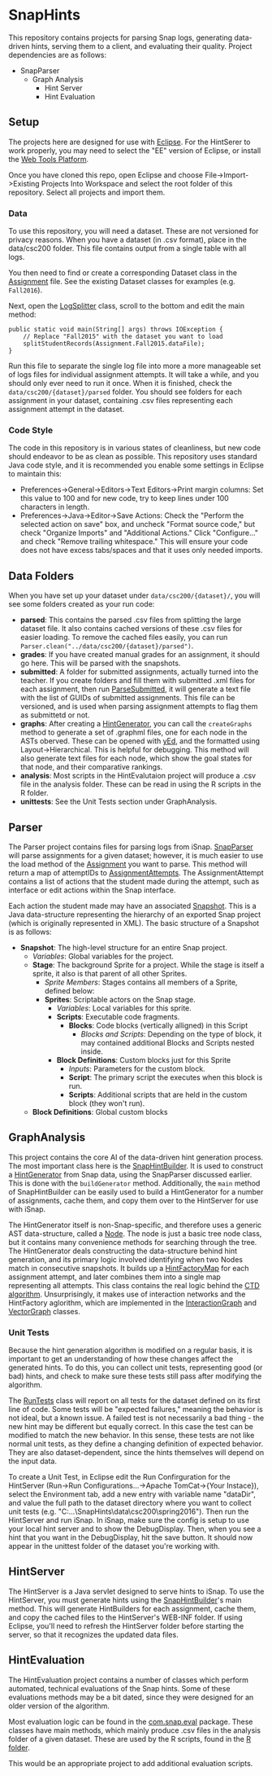# SnapHints

This repository contains projects for parsing Snap logs, generating data-driven hints, serving them to a client, and evaluating their quality. Project dependencies are as follows:

* SnapParser
  * Graph Analysis
    * Hint Server
    * Hint Evaluation

## Setup

The projects here are designed for use with [Eclipse](http://www.eclipse.org/). For the HintSerer to work properly, you may need to select the "EE" version of Eclipse, or install the [Web Tools Platform](http://www.eclipse.org/webtools/).

Once you have cloned this repo, open Eclipse and choose File->Import->Existing Projects Into Workspace and select the root folder of this repository. Select all projects and import them.

### Data

To use this repository, you will need a dataset. These are not versioned for privacy reasons. When you have a dataset (in .csv format), place in the data/csc200 folder. This file contains output from a single table with all logs.

You then need to find or create a corresponding Dataset class in the [Assignment](Parser/src/com/snap/parser/Assignment.java) file. See the existing Dataset classes for examples (e.g. `Fall2016`).

Next, open the [LogSplitter](Parser/src/com/snap/parser/LogSplitter.java) class, scroll to the bottom and edit the main method:

    public static void main(String[] args) throws IOException {
        // Replace "Fall2015" with the dataset you want to load
        splitStudentRecords(Assignment.Fall2015.dataFile);
    }

Run this file to separate the single log file into more a more manageable set of logs files for individual assignment attempts. It will take a while, and you should only ever need to run it once. When it is finished, check the `data/csc200/{dataset}/parsed` folder. You should see folders for each assignment in your dataset, containing .csv files representing each assignment attempt in the dataset.

### Code Style

The code in this repository is in various states of cleanliness, but new code should endeavor to be as clean as possible. This repository uses standard Java code style, and it is recommended you enable some settings in Eclipse to maintain this:

* Preferences->General->Editors->Text Editors->Print margin columns: Set this value to 100 and for new code, try to keep lines under 100 characters in length.
* Preferences->Java->Editor->Save Actions: Check the "Perform the selected action on save" box, and uncheck "Format source code," but check "Organize Imports" and "Additional Actions." Click "Configure..." and check "Remove trailing whitespace." This will ensure your code does not have excess tabs/spaces and that it uses only needed imports.

## Data Folders

When you have set up your dataset under `data/csc200/{dataset}/`, you will see some folders created as your run code:

* **parsed**: This contains the parsed .csv files from splitting the large dataset file. It also contains cached versions of these .csv files for easier loading. To remove the cached files easily, you can run `Parser.clean("../data/csc200/{dataset}/parsed")`.
* **grades**: If you have created manual grades for an assignment, it should go here. This will be parsed with the snapshots.
* **submitted**: A folder for submitted assignments, actually turned into the teacher. If you create folders and fill them with submitted .xml files for each assignment, then run [ParseSubmitted](Parser/src/com/snap/parser/ParseSubmitted.java), it will generate a text file with the list of GUIDs of submitted assignments. This file can be versioned, and is used when parsing assignment attempts to flag them as submittetd or not.
* **graphs**: After creating a [HintGenerator](GraphAnalysis/src/com/snap/graph/subtree/HintGenerator.java), you can call the `createGraphs` method to generate a set of .graphml files, one for each node in the ASTs oberved. These can be opened with [yEd](https://www.yworks.com/products/yed), and the formatted using Layout->Hierarchical. This is helpful for debugging. This method will also generate text files for each node, which show the goal states for that node, and their comparative rankings.
* **analysis**: Most scripts in the HintEvalutaion project will produce a .csv file in the analysis folder. These can be read in using the R scripts in the R folder.
* **unittests**: See the Unit Tests section under GraphAnalysis.

## Parser

The Parser project contains files for parsing logs from iSnap. [SnapParser](Parser/src/com/snap/parser/SnapParser.java) will parse assignments for a given dataset; however, it is much easier to use the load method of the [Assignment](Parser/src/com/snap/parser/Assignment.java) you want to parse. This method will return a map of attemptIDs to [AssignmentAttempts](Parser/src/com/snap/parser/AssignmentAttempt.java). The AssignmentAttempt contains a list of actions that the student made during the attempt, such as interface or edit actions within the Snap interface.

Each action the student made may have an associated [Snapshot](Parser/src/com/snap/data/Snapshot.java). This is a Java data-structure representing the hierarchy of an exported Snap project (which is originally represented in XML). The basic structure of a Snapshot is as follows:

* **Snapshot**: The high-level structure for an entire Snap project.
  * *Variables*: Global variables for the project.
  * **Stage**: The background Sprite for a project. While the stage is itself a sprite, it also is that parent of all other Sprites.
    * *Sprite Members*: Stages contains all members of a Sprite, defined below:
    * **Sprites**: Scriptable actors on the Snap stage.
      * *Variables*: Local variables for this sprite.
      * **Scripts**: Executable code fragments.
        * **Blocks**: Code blocks (vertically alligned) in this Script
          * *Blocks and Scripts*: Depending on the type of block, it may contained additional Blocks and Scripts nested inside.
      * **Block Definitions**: Custom blocks just for this Sprite
        * *Inputs*: Parameters for the custom block.
        * **Script**: The primary script the executes when this block is run.
        * **Scripts**: Additional scripts that are held in the custom block (they won't run).
  * **Block Definitions**: Global custom blocks

## GraphAnalysis

This project contains the core AI of the data-driven hint generation process. The most important class here is the [SnapHintBuilder](GraphAnalysis/src/com/snap/graph/subtree/SnapHintBuilder.java). It is used to construct a [HintGenerator](GraphAnalysis/src/com/snap/graph/subtree/HintGenerator.java) from Snap data, using the SnapParser discussed earlier. This is done with the `buildGenerator` method. Additionally, the `main` method of SnapHintBuilder can be easily used to build a HintGenerator for a number of assignments, cache them, and copy them over to the HintServer for use with iSnap.

The HintGenerator itself is non-Snap-specific, and therefore uses a generic AST data-structure, called a [Node](GraphAnalysis/src/com/snap/graph/data/Node,java). The node is just a basic tree node class, but it contains many convenience methods for searching through the tree. The HintGenerator deals constructing the data-structure behind hint generation, and its primary logic involved identifying when two Nodes match in consecutive snapshots. It builds up a [HintFactoryMap](GraphAnalysis/src/com/snap/graph/data/HintFactoryMap.java) for each assignment attempt, and later combines them into a single map representing all attempts. This class contains the real logic behind the [CTD algorithm](http://www4.ncsu.edu/~twprice/website/files/EDM%202016.pdf). Unsurprisingly, it makes use of interaction networks and the HintFactory aglorithm, which are implemented in the [InteractionGraph](GraphAnalysis/src/com/snap/graph/data/InteractionGraph.java) and [VectorGraph](GraphAnalysis/src/com/snap/graph/data/VectorGraph.java) classes.

### Unit Tests

Because the hint generation algorithm is modified on a regular basis, it is important to get an understanding of how these changes affect the generated hints. To do this, you can collect unit tests, representing good (or bad) hints, and check to make sure these tests still pass after modifying the algorithm.

The [RunTests](GraphAnalysis/src/com/snap/graph/unittest/RunTests.java) class will report on all tests for the dataset defined on its first line of code. Some tests will be "expected failures," meaning the behavior is not ideal, but a known issue. A failed test is not necessarily a bad thing - the new hint may be different but equally correct. In this case the test can be modified to match the new behavior. In this sense, these tests are not like normal unit tests, as they define a changing definition of expected behavior. They are also dataset-dependent, since the hints themselves will depend on the input data.

To create a Unit Test, in Eclipse edit the Run Confirguration for the HintServer (Run->Run Configurations...->Apache TomCat->{Your Instace}), select the Environment tab, add a new entry with variable name "dataDir", and value the full path to the dataset directory where you want to collect unit tests (e.g. "C:\...\SnapHints\data\csc200\spring2016"). Then run the HintServer and run iSnap. In iSnap, make sure the config is setup to use your local hint server and to show the DebugDisplay. Then, when you see a hint that you want in the DebugDisplay, hit the save button. It should now appear in the unittest folder of the dataset you're working with.

## HintServer

The HintServer is a Java servlet designed to serve hints to iSnap. To use the HintServer, you must generate hints using the [SnapHintBuilder](GraphAnalysis/src/com/snap/graph/subtree/SnapHintBuilder.java)'s main method. This will generate HintBuilders for each assignment, cache them, and copy the cached files to the HintServer's WEB-INF folder. If using Eclipse, you'll need to refresh the HintServer folder before starting the server, so that it recognizes the updated data files.

## HintEvaluation

The HintEvaluation project contains a number of classes which perform automated, technical evaluations of the Snap hints. Some of these evaluations methods may be a bit dated, since they were designed for an older version of the algorithm.

Most evaluation logic can be found in the [com.snap.eval](HintEvaluation/src/com/snap/eval) package. These classes have main methods, which mainly produce .csv files in the analysis folder of a given dataset. These are used by the R scripts, found in the [R folder](R).

This would be an appropriate project to add additional evaluation scripts.
